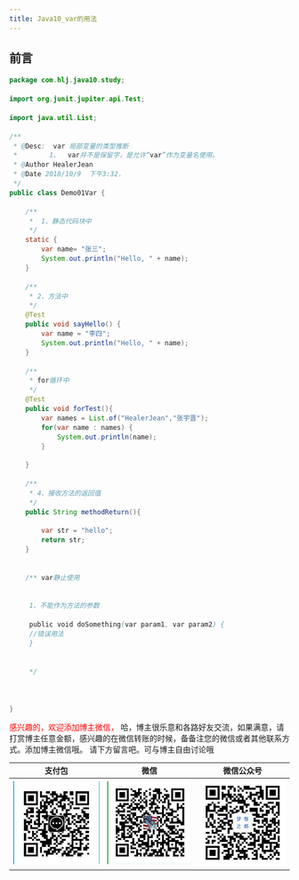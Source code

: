 ```yaml
---
title: Java10_var的用法
---
```


<!-- image url 
https://raw.githubusercontent.com/HealerJean/HealerJean.github.io/master/blogImages
　　首行缩进
<font color="red">  </font>
-->

## 前言



```java
package com.hlj.java10.study;

import org.junit.jupiter.api.Test;

import java.util.List;

/**
 * @Desc:  var 局部变量的类型推断
 *        1、  var并不是保留字，是允许“var”作为变量名使用。
 * @Author HealerJean
 * @Date 2018/10/9  下午3:32.
 */
public class Demo01Var {

    /**
     *  1、静态代码块中
     */
    static {
        var name= "张三";
        System.out.println("Hello, " + name);
    }

    /**
     * 2、方法中
     */
    @Test
    public void sayHello() {
        var name = "李四";
        System.out.println("Hello, " + name);
    }

    /**
     * for循环中
     */
    @Test
    public void forTest(){
        var names = List.of("HealerJean","张宇晋");
        for(var name : names) {
            System.out.println(name);
        }

    }

    /**
     * 4、接收方法的返回值
     */
    public String methodReturn(){

        var str = "hello";
        return str;
    }


    /** var静止使用


     1、不能作为方法的参数

     public void doSomething(var param1, var param2) {
     //错误用法
     }


     */



}


```









<font color="red"> 感兴趣的，欢迎添加博主微信， </font>哈，博主很乐意和各路好友交流，如果满意，请打赏博主任意金额，感兴趣的在微信转账的时候，备备注您的微信或者其他联系方式。添加博主微信哦。
请下方留言吧。可与博主自由讨论哦

|支付包 | 微信|微信公众号|
|:-------:|:-------:|:------:|
|![支付宝](https://raw.githubusercontent.com/HealerJean/HealerJean.github.io/master/assets/img/tctip/alpay.jpg) | ![微信](https://raw.githubusercontent.com/HealerJean/HealerJean.github.io/master/assets/img/tctip/weixin.jpg)|![微信公众号](https://raw.githubusercontent.com/HealerJean/HealerJean.github.io/master/assets/img/my/qrcode_for_gh_a23c07a2da9e_258.jpg)|




<!-- Gitalk 评论 start  -->

<link rel="stylesheet" href="https://unpkg.com/gitalk/dist/gitalk.css">
<script src="https://unpkg.com/gitalk@latest/dist/gitalk.min.js"></script> 
<div id="gitalk-container"></div>    
 <script type="text/javascript">
    var gitalk = new Gitalk({
		clientID: `1d164cd85549874d0e3a`,
		clientSecret: `527c3d223d1e6608953e835b547061037d140355`,
		repo: `HealerJean.github.io`,
		owner: 'HealerJean',
		admin: ['HealerJean'],
		id: '1s9WFkp3jHJAy2Dr',
    });
    gitalk.render('gitalk-container');
</script> 

<!-- Gitalk end -->

